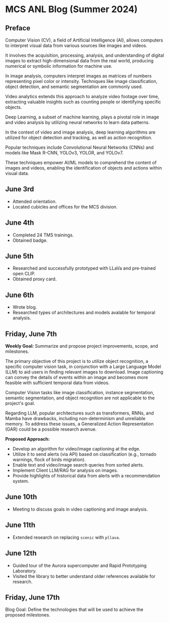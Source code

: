 # MCS ANL Blog (Summer 2024)

## Preface

Computer Vision (CV), a field of Artificial Intelligence (AI), allows computers to interpret visual data from various sources like images and videos.

It involves the acquisition, processing, analysis, and understanding of digital images to extract high-dimensional data from the real world, producing numerical or symbolic information for machine use.

In image analysis, computers interpret images as matrices of numbers representing pixel color or intensity. Techniques like image classification, object detection, and semantic segmentation are commonly used.

Video analytics extends this approach to analyze video footage over time, extracting valuable insights such as counting people or identifying specific objects.

Deep Learning, a subset of machine learning, plays a pivotal role in image and video analysis by utilizing neural networks to learn data patterns.

In the context of video and image analysis, deep learning algorithms are utilized for object detection and tracking, as well as action recognition.

Popular techniques include Convolutional Neural Networks (CNNs) and models like Mask R-CNN, YOLOv3, YOLOR, and YOLOv7.

These techniques empower AI/ML models to comprehend the content of images and videos, enabling the identification of objects and actions within visual data.

## June 3rd

- Attended orientation.
- Located cubicles and offices for the MCS division.

## June 4th

- Completed 24 TMS trainings.
- Obtained badge.

## June 5th

- Researched and successfully prototyped with LLaVa and pre-trained open CLIP.
- Obtained proxy card.

## June 6th

- Wrote blog.
- Researched types of architectures and models avalable for temporal analysis.

## Friday, June 7th

**Weekly Goal:** Summarize and propose project improvements, scope, and milestones.

The primary objective of this project is to utilize object recognition, a specific computer vision task, in conjunction with a Large Language Model (LLM) to aid users in finding relevant images to download. Image captioning can convey the details of events within an image and becomes more feasible with sufficient temporal data from videos.

Computer Vision tasks like image classification, instance segmentation, semantic segmentation, and object recognition are not applicable to the project's goal.

Regarding LLM, popular architectures such as transformers, RNNs, and Mamba have drawbacks, including non-determinism and unreliable memory. To address these issues, a Generalized Action Representation (GAR) could be a possible research avenue.

**Proposed Approach:**

- Develop an algorithm for video/image captioning at the edge.
- Utilize it to send alerts (via API) based on classification (e.g., tornado warnings, flock of birds migration).
- Enable text and video/image search queries from sorted alerts.
- Implement Client LLM/RAG for analysis on images.
- Provide highlights of historical data from alerts with a recommendation system.

## June 10th

- Meeting to discuss goals in video captioning and image analysis.

## June 11th

- Extended research on replacing `scenic` with `pllava`.

## June 12th

- Guided tour of the Aurora supercomputer and Rapid Prototyping Laboratory.
- Visited the library to better understand older references available for research.

## Friday, June 17th

Blog Goal: Define the technologies that will be used to achieve the proposed milestones.
